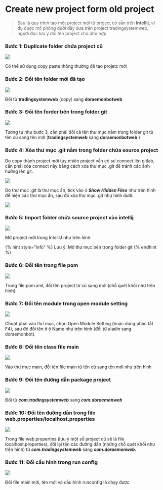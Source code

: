 # Create new project form old project

> &#x20;Sau là quy trình tạo một project mới từ project có sẵn trên **Intellij**, ví dụ được mô phỏng dưới đây dưa trên project tradingsystemweb, người đọc lưu ý đổi tên project cho phù hợp.

### Bước 1: Duplicate folder chứa project cũ&#x20;



![](<.gitbook/assets/Screenshot from 2022-04-03 16-33-40.png>)

Có thể sử dụng copy paste thông thường để tạo projetc mới&#x20;

### Bước 2:  Đổi tên folder mới đã tạo

![](<.gitbook/assets/Screenshot from 2022-04-03 17-09-55.png>)

Đổi từ **tradingsystemweb** (copy) sang **doraemonbotweb**&#x20;

### Bước 3: Đổi tên forder bên trong folder git

![](<.gitbook/assets/Screenshot from 2022-04-03 17-11-00.png>)

Tương tự như bước 3, cần phải đổi cả tên thư mục nằm trong folder git từ tên cũ sang tên mới (**tradingsystemweb** sang **doraemonbotweb** )

### Bước 4: Xóa thư mục .git nằm trong folder chứa source project

Do copy thành project mới tuy nhiên project vẫn có sự connect lên gitlab, cần phải xóa connect này bằng cách xóa thư mục .git để tránh các ảnh hưởng lên git.

![](<.gitbook/assets/Screenshot from 2022-04-03 17-12-59.png>)

Do thư mục .git là thư mục ẩn, tick vào ô _**Show Hidden Files**_ như trên hình để hiện các thư mục ẩn, sau đó xóa thư mục .git như hình dưới.

![](<.gitbook/assets/Screenshot from 2022-04-03 17-12-36 (1).png>)

### Bước 5: Import folder chứa source project vào intellij

![](<.gitbook/assets/Screenshot from 2022-04-03 17-30-45.png>)

Mở project mới trong IntelliJ như trên hình&#x20;

{% hint style="info" %}
Lưu ý: Mở thư mục bên trong folder git&#x20;
{% endhint %}

### Bước 6: Đổi tên trong file pom

![](<.gitbook/assets/Screenshot from 2022-04-03 17-34-48.png>)

Trong file pom.xml, đổi tên project từ cũ sang mới (chỗ quét khối như trên hình)&#x20;

### Bước 7: Đổi tên module trong open module setting

![](<.gitbook/assets/Screenshot from 2022-04-03 17-36-58.png>)

Chuột phải vào thư mục, chọn Open Module Setting (hoặc dùng phím tắt F4), sau đó đổi tên ở ô Name như trên hình (đổi từ aladin sang doraemonbot).&#x20;

### Bước 8: Đổi tên class file main

![](<.gitbook/assets/Screenshot from 2022-04-03 17-39-08.png>)

Vào thư mục main, đổi tên file main từ tên cũ sang tên mới như trên hình &#x20;

### Bước 9: Đổi tên đường dẫn package project

![](<.gitbook/assets/Screenshot from 2022-04-03 17-41-31.png>)

Đổi từ _**com.tradingsystemweb**_ sang _**com.doraemonweb**_

### Bước 10: Đổi tên đường dẫn trong file web.properties/localhost.properties

![](<.gitbook/assets/Screenshot from 2022-04-03 17-43-49.png>)

Trong file web.properties (lưu ý một số project cũ sẽ là file localhost.properties), đổi lại tên các đường dẫn (những chỗ quét khối như trên hình) từ  _**com.tradingsystemweb**_ sang _**com.doraemonweb.**_

### Bước 11: Đổi cấu hình trong run config&#x20;

![](<.gitbook/assets/Screenshot from 2022-04-03 17-47-55.png>)

Đổi file main mới, tên mới và cấu hình runconfig là chạy được&#x20;
